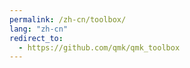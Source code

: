 ```yaml
---
permalink: /zh-cn/toolbox/
lang: "zh-cn"
redirect_to:
  - https://github.com/qmk/qmk_toolbox
---
```

